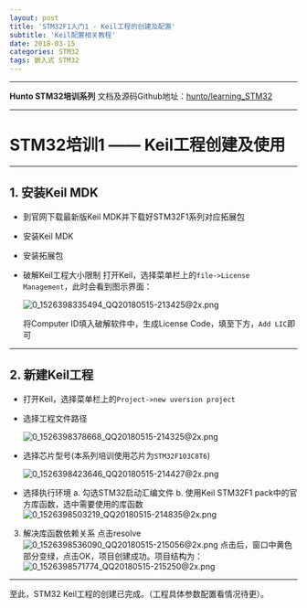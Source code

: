 ```yaml
---
layout: post
title: 'STM32F1入门1 - Keil工程的创建及配置'
subtitle: 'Keil配置相关教程'
date: 2018-03-15
categories: STM32
tags: 嵌入式 STM32  
---
```


---

**Hunto STM32培训系列**
文档及源码Github地址：[hunto/learning_STM32](https://github.com/hunto/learning_STM32)

---

# **STM32培训1 —— Keil工程创建及使用**

---

## 1. 安装Keil MDK
* 到官网下载最新版Keil MDK并下载好STM32F1系列对应拓展包
* 安装Keil MDK
* 安装拓展包
* 破解Keil工程大小限制
  打开Keil，选择菜单栏上的`file->License Management`，此时会看到图示界面：

  ![0_1526398335494_QQ20180515-213425@2x.png](http://bbs.dian.org.cn/assets/uploads/files/1526398336124-qq20180515-213425-2x.png) 

  将Computer ID填入破解软件中，生成License Code，填至下方，`Add LIC`即可

---
## 2. 新建Keil工程
* 打开Keil，选择菜单栏上的`Project->new uversion project`
* 选择工程文件路径
	
   ![0_1526398378668_QQ20180515-214325@2x.png](http://bbs.dian.org.cn/assets/uploads/files/1526398379046-qq20180515-214325-2x.png) 

* 选择芯片型号(本系列培训使用芯片为`STM32F103C8T6`)
	
   ![0_1526398423646_QQ20180515-214427@2x.png](http://bbs.dian.org.cn/assets/uploads/files/1526398424152-qq20180515-214427-2x.png) 

* 选择执行环境
  a. 勾选STM32启动汇编文件
  b. 使用Keil STM32F1 pack中的官方库函数，选中需要使用的库函数
   ![0_1526398503219_QQ20180515-214835@2x.png](http://bbs.dian.org.cn/assets/uploads/files/1526398503701-qq20180515-214835-2x.png) 


3.  解决库函数依赖关系
点击resolve
   ![0_1526398536090_QQ20180515-215056@2x.png](http://bbs.dian.org.cn/assets/uploads/files/1526398536395-qq20180515-215056-2x.png) 
点击后，窗口中黄色部分变绿，点击OK，项目创建成功。项目结构为：
![0_1526398571774_QQ20180515-215250@2x.png](http://bbs.dian.org.cn/assets/uploads/files/1526398571910-qq20180515-215250-2x.png) 

---
至此，STM32 Keil工程的创建已完成。（工程具体参数配置看情况待更）。

